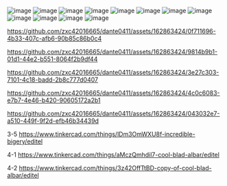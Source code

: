 ![image](https://github.com/zxc42016665/dante0411/assets/162863424/3e608681-08d2-461a-8f82-2d9b03ff410b)
![image](https://github.com/zxc42016665/dante0411/assets/162863424/c767f87a-dd79-40ea-807b-7f931e2d5cf6)
![image](https://github.com/zxc42016665/dante0411/assets/162863424/8e931a3e-a329-483e-a667-0d8c846c8cfc)
![image](https://github.com/zxc42016665/dante0411/assets/162863424/5afed38c-00d8-43c0-92d8-51edb31ee924)
![image](https://github.com/zxc42016665/dante0411/assets/162863424/731414bf-a041-48d7-b183-85ecf053d47c)
![image](https://github.com/zxc42016665/dante0411/assets/162863424/3ed75128-fd89-4b3e-968b-75af3b8cf503)
![image](https://github.com/zxc42016665/dante0411/assets/162863424/d5699379-0a3d-4d8a-8b60-d32a361e3e6a)
![image](https://github.com/zxc42016665/dante0411/assets/162863424/a92ac5fa-22d4-4495-a1d1-4e1682a0aab1)
![image](https://github.com/zxc42016665/dante0411/assets/162863424/f59b7d22-6a09-4dd5-bf85-93fb3a8e096e)
![image](https://github.com/zxc42016665/dante0411/assets/162863424/acd0cd6a-ae01-45d4-840b-abcf34972a05)
![image](https://github.com/zxc42016665/dante0411/assets/162863424/c13a85a7-587b-4ef1-af14-881afcc4a455)
![image](https://github.com/zxc42016665/dante0411/assets/162863424/d1c45469-0773-4252-b6be-6573c618a01b)


https://github.com/zxc42016665/dante0411/assets/162863424/0f711696-4b33-407c-afb6-90b85c86b0c4




https://github.com/zxc42016665/dante0411/assets/162863424/9814b9b1-01d1-44e2-b551-8064f2b9df44



https://github.com/zxc42016665/dante0411/assets/162863424/3e27c303-7101-4c18-badd-2b8c777d0407



https://github.com/zxc42016665/dante0411/assets/162863424/4c0c6083-e7b7-4e46-b420-90605172a2b1



https://github.com/zxc42016665/dante0411/assets/162863424/043032e7-a510-449f-9f2d-efb46b34439d


3-5
https://www.tinkercad.com/things/lDm3OmWXU8f-incredible-bigery/editel

4-1
https://www.tinkercad.com/things/aMczQmhdil7-cool-blad-albar/editel

4-2
https://www.tinkercad.com/things/3z42OffTtBD-copy-of-cool-blad-albar/editel

